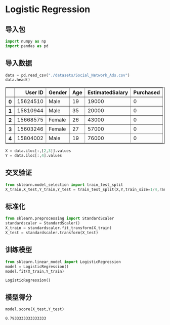 # Logistic Regression



## 导入包


```python
import numpy as np
import pandas as pd
```

## 导入数据


```python
data = pd.read_csv("./datasets/Social_Network_Ads.csv")
data.head()
```




<div>
<style scoped>
    .dataframe tbody tr th:only-of-type {
        vertical-align: middle;
    }


    .dataframe tbody tr th {
        vertical-align: top;
    }
    
    .dataframe thead th {
        text-align: right;
    }

</style>

<table border="1" class="dataframe">
  <thead>
    <tr style="text-align: right;">
      <th></th>
      <th>User ID</th>
      <th>Gender</th>
      <th>Age</th>
      <th>EstimatedSalary</th>
      <th>Purchased</th>
    </tr>
  </thead>
  <tbody>
    <tr>
      <th>0</th>
      <td>15624510</td>
      <td>Male</td>
      <td>19</td>
      <td>19000</td>
      <td>0</td>
    </tr>
    <tr>
      <th>1</th>
      <td>15810944</td>
      <td>Male</td>
      <td>35</td>
      <td>20000</td>
      <td>0</td>
    </tr>
    <tr>
      <th>2</th>
      <td>15668575</td>
      <td>Female</td>
      <td>26</td>
      <td>43000</td>
      <td>0</td>
    </tr>
    <tr>
      <th>3</th>
      <td>15603246</td>
      <td>Female</td>
      <td>27</td>
      <td>57000</td>
      <td>0</td>
    </tr>
    <tr>
      <th>4</th>
      <td>15804002</td>
      <td>Male</td>
      <td>19</td>
      <td>76000</td>
      <td>0</td>
    </tr>
  </tbody>
</table>

</div>




```python
X = data.iloc[:,[2,3]].values
Y = data.iloc[:,4].values
```

## 交叉验证


```python
from sklearn.model_selection import train_test_split
X_train,X_test,Y_train,Y_test = train_test_split(X,Y,train_size=1/4,random_state=0)
```

## 标准化


```python
from sklearn.preprocessing import StandardScaler
standardscaler = StandardScaler()
X_train = standardscaler.fit_transform(X_train)
X_test = standardscaler.transform(X_test)
```

## 训练模型


```python
from sklearn.linear_model import LogisticRegression
model = LogisticRegression()
model.fit(X_train,Y_train)
```




    LogisticRegression()



## 模型得分


```python
model.score(X_test,Y_test)
```




    0.7933333333333333
